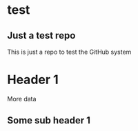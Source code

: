 # test
## Just a test repo

This is just a repo to test the GitHub system

# Header 1
More data

## Some sub header 1
